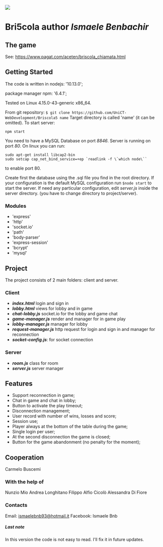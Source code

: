 ![](http://oi64.tinypic.com/sr4h.jpg)

# Bri5cola author *Ismaele Benbachir*

## The game

See: https://www.pagat.com/aceten/briscola_chiamata.html

## Getting Started

The code is written in nodejs: '10.13.0';

package manager npm: '6.4.1';

Tested on Linux 4.15.0-43-generic x86_64.

From git repository:
`$ git clone https://github.com/UniCT-WebDevelopment/Briscola5 name`
Target directory is called 'name' (it can be omitted).
To start server:

`npm start`

You need to have a MySQL Database on port *8846*.
Server is running on port *80*. On linux you can run:
```
sudo apt-get install libcap2-bin
sudo setcap cap_net_bind_service=+ep `readlink -f \`which node\``
```
to enable port 80.

Create first the database using the .sql file you find in the root directory.
If your configuration is the default MySQL configuration run
`$node start`
to start the server. If need any particular configuration, edit *server.js*  inside the server directory. (you have to change directory to project/server).

### Modules

- 'express'
- 'http'
- 'socket.io'
- 'path'
- 'body-parser'
- 'express-session'
- 'bcrypt'
- 'mysql'

## Project

The project consists of 2 main folders: client and server.

### Client

- ***index.html*** login and sign in
- ***lobby.html*** views for lobby and in game
- ***chat-lobby.js*** socket.io for the lobby and game chat
- ***game-manager.js*** render and manager for in game play
- ***lobby-manager.js*** manager for lobby
- ***request-manager.js*** http request for login and sign in and manager for reconnection
- ***socket-config.js***: for socket connection

### Server

- ***room.js*** class for room
- ***server.js*** server manager

## Features

- Support reconnection in game;
- Chat in game and chat in lobby;
- Button to activate the play timeout;
- Disconnection management;
- User record with number of wins, losses and score;
- Session use;
- Player always at the bottom of the table during the game;
- Single login per user;
- At the second disconnection the game is closed;
- Button for the game abandonment (no penalty for the moment);
 
## Cooperation

Carmelo Buscemi

### With the help of
Nunzio Mio
Andrea Longhitano
Filippo Alfio Cicolò
Alessandra Di Fiore

### Contacts
Email: ismaelebnb93@hotmail.it
Facebook: Ismaele Bnb

##### Last note
In this version the code is not easy to read. I'll fix it in future updates.
